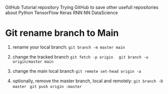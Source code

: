GitHub Tutorial repository
Trying GitHub to save other usefull repositories about
  Python
  TensorFlow
  Keras
  RNN
  NN
  DataScience
   

# Git rename branch to Main
1. rename your local branch:
   ``` git branch -m master main  ```
2. change the tracked branch
 ``` git fetch -p origin   ```
 ``` git branch -u origin/master main  ```
3. change the main local branch
 ``` git remote set-head origin -a  ```

4. optionally, remove the master branch, local and remotely:
 ``` git branch -D master  ```
  ``` git push origin :master  ```
